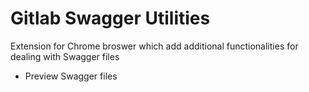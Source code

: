 # Gitlab Swagger Utilities

Extension for Chrome broswer which add additional functionalities for dealing with Swagger files

* Preview Swagger files 



